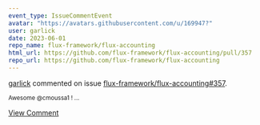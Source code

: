 ```yaml
---
event_type: IssueCommentEvent
avatar: "https://avatars.githubusercontent.com/u/169947?"
user: garlick
date: 2023-06-01
repo_name: flux-framework/flux-accounting
html_url: https://github.com/flux-framework/flux-accounting/pull/357
repo_url: https://github.com/flux-framework/flux-accounting
---
```


<a href='https://github.com/garlick' target='_blank'>garlick</a> commented on issue <a href='https://github.com/flux-framework/flux-accounting/pull/357' target='_blank'>flux-framework/flux-accounting#357</a>.

<small>Awesome @cmoussa1 !...</small>

<a href='https://github.com/flux-framework/flux-accounting/pull/357' target='_blank'>View Comment</a>
